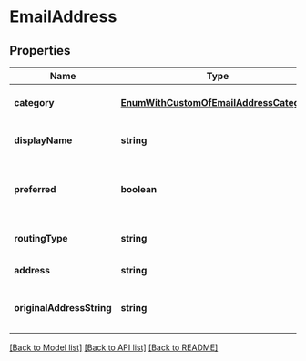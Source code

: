 # EmailAddress

## Properties
Name | Type | Description | Notes
------------ | ------------- | ------------- | -------------
**category** | [**EnumWithCustomOfEmailAddressCategory**](EnumWithCustomOfEmailAddressCategory.md) | Address category.              | [optional] [default to undefined]
**displayName** | **string** | Display name.              | [optional] [default to undefined]
**preferred** | **boolean** | Defines whether email address is preferred.              | [default to undefined]
**routingType** | **string** | A routing type for an email.              | [optional] [default to undefined]
**address** | **string** | Email address.              | [default to undefined]
**originalAddressString** | **string** | The original e-mail address string              | [optional] [default to undefined]



[[Back to Model list]](README.md#documentation-for-models) [[Back to API list]](README.md#documentation-for-api-endpoints) [[Back to README]](README.md)
